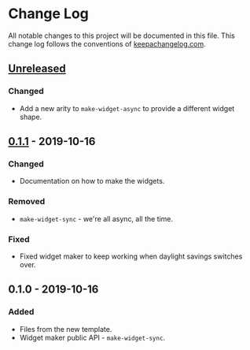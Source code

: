 # Change Log
All notable changes to this project will be documented in this file. This change log follows the conventions of [keepachangelog.com](http://keepachangelog.com/).

## [Unreleased]
### Changed
- Add a new arity to `make-widget-async` to provide a different widget shape.

## [0.1.1] - 2019-10-16
### Changed
- Documentation on how to make the widgets.

### Removed
- `make-widget-sync` - we're all async, all the time.

### Fixed
- Fixed widget maker to keep working when daylight savings switches over.

## 0.1.0 - 2019-10-16
### Added
- Files from the new template.
- Widget maker public API - `make-widget-sync`.

[Unreleased]: https://github.com/your-name/tree/compare/0.1.1...HEAD
[0.1.1]: https://github.com/your-name/tree/compare/0.1.0...0.1.1
